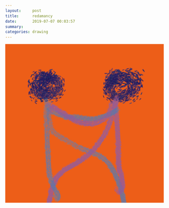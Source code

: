 ```yaml
---
layout:     post
title:      redamancy
date:       2019-07-07 00:03:57
summary:    
categories: drawing
---
```

![redamancy](/images/diary/redamancy.png "Will there ever be?")
